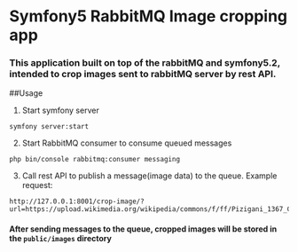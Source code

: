 # Symfony5 RabbitMQ Image cropping app
### This application built on top of the rabbitMQ and symfony5.2, intended to crop images sent to rabbitMQ server by rest API.

##Usage
1) Start symfony server
```shell
symfony server:start
```
2) Start RabbitMQ consumer to consume queued messages
```shell
php bin/console rabbitmq:consumer messaging
```
3) Call rest API to publish a message(image data) to the queue. Example request:
```http request
http://127.0.0.1:8001/crop-image/?url=https://upload.wikimedia.org/wikipedia/commons/f/ff/Pizigani_1367_Chart_10MB.jpg
```

#### After sending messages to the queue, cropped images will be stored in the `public/images` directory